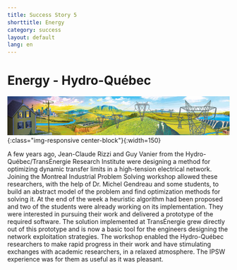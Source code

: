 ```yaml
---
title: Success Story 5
shorttitle: Energy
category: success
layout: default
lang: en
---
```


# Energy - Hydro-Québec

![HydroTowers](/img/portfolio/HydroTowers.jpg){:class="img-responsive center-block"}{:width=150}

A few years ago, Jean-Claude Rizzi and Guy Vanier from  the
Hydro-Québec/TransÉnergie Research Institute were designing a method for optimizing dynamic
transfer limits in a  high-tension electrical network. Joining the 
Montreal Industrial Problem Solving workshop allowed these researchers, with the help of Dr. Michel Gendreau 
and some students, to build an abstract model of the problem and
find optimization methods for solving it. At the end of the week a
heuristic algorithm had been proposed and two of the students were already
working on its implementation. They were interested in pursuing their work
and delivered a prototype of the required software. The solution
implemented at TransÉnergie grew directly out of this prototype and is now
a basic tool for the engineers designing the network exploitation
strategies. The workshop enabled the Hydro-Québec researchers to make rapid
progress in their work and have stimulating exchanges with academic researchers,
in a relaxed atmosphere. The IPSW experience was for them as useful as it was
pleasant.


